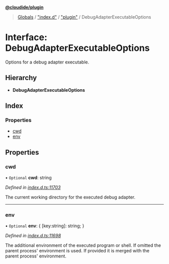 **[@cloudide/plugin](../README.md)**

> [Globals](../README.md) / ["index.d"](../modules/_index_d_.md) / ["plugin"](../modules/_index_d_._plugin_.md) / DebugAdapterExecutableOptions

# Interface: DebugAdapterExecutableOptions

Options for a debug adapter executable.

## Hierarchy

* **DebugAdapterExecutableOptions**

## Index

### Properties

* [cwd](_index_d_._plugin_.debugadapterexecutableoptions.md#cwd)
* [env](_index_d_._plugin_.debugadapterexecutableoptions.md#env)

## Properties

### cwd

• `Optional` **cwd**: string

*Defined in [index.d.ts:11703](https://github.com/shuyaqian/cloudide-plugin-api/blob/9d985be/index.d.ts#L11703)*

The current working directory for the executed debug adapter.

___

### env

• `Optional` **env**: { [key:string]: string;  }

*Defined in [index.d.ts:11698](https://github.com/shuyaqian/cloudide-plugin-api/blob/9d985be/index.d.ts#L11698)*

The additional environment of the executed program or shell. If omitted
the parent process' environment is used. If provided it is merged with
the parent process' environment.
